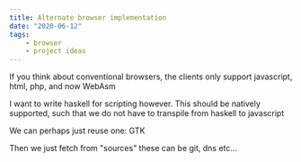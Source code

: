 ```yaml
---
title: Alternate browser implementation
date: "2020-06-12"
tags:
    - browser
    - project ideas
---
```


If you think about conventional browsers, the clients only support javascript, html, php, and now WebAsm

I want to write haskell for scripting however. This should be natively supported, such that we do not have to transpile from haskell to javascript

We can perhaps just reuse one: GTK

Then we just fetch from "sources" these can be git, dns etc...
